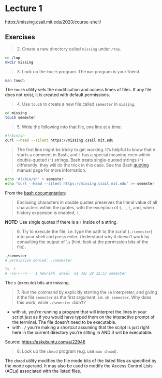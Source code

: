 # Lecture 1
https://missing.csail.mit.edu/2020/course-shell/

## Exercises

> 2\. Create a new directory called `missing` under `/tmp`.

```bash
cd /tmp
mkdir missing
```

> 3\. Look up the `touch` program. The `man` program is your friend.

```bash
man touch
```

The `touch` utility sets the modification and access times of files.  If any file does not exist, it is created with default permissions.

> 4\. Use `touch` to create a new file called `semester` in `missing`.

```bash
cd missing
touch semester
```

> 5\. Write the following into that file, one line at a time:

```bash
#!/bin/sh  
curl --head --silent https://missing.csail.mit.edu
```

> The first line might be tricky to get working. It’s helpful to know that `#` starts a comment in Bash, and `!` has a special meaning even within double-quoted (`"`) strings. Bash treats single-quoted strings (`'`) differently: they will do the trick in this case. See the Bash [quoting](https://www.gnu.org/software/bash/manual/html_node/Quoting.html) manual page for more information.

```bash
echo '#!/bin/sh' > semester
echo "curl --head --silent https://missing.csail.mit.edu" >> semester
```
From the [bash documentation](https://www.gnu.org/savannah-checkouts/gnu/bash/manual/bash.html#Double-Quotes):
> Enclosing characters in double quotes preserves the literal value of all characters within the quotes, with the exception of `$`, `` ` ``, `\`, and, when history expansion is enabled, `!`.

**NOTE:** Use single quotes if there is a `!` inside of a string.

> 6\. Try to execute the file, i.e. type the path to the script (`./semester`) into your shell and press enter. Understand why it doesn’t work by consulting the output of `ls` (hint: look at the permission bits of the file).

```bash
./semester
# permission denied: ./semester

ls -l
# -rw-r--r--  1 henrikh  wheel  61 Jan 28 12:53 semester
```
The `x` (execute) bits are missing.

> 7\. Run the command by explicitly starting the `sh` interpreter, and giving it the file `semester` as the first argument, i.e. `sh semester`. Why does this work, while `./semester` didn’t?

- with `sh`, you're running a program that will interpret the lines in your script just as if you would have typed them on the interactive prompt of the terminal. The file doesn't need to be executable.
- with `./` you're making a shortcut assuming that the script is just right here in the current directory you're sitting in AND it will be executable.

Source: https://askubuntu.com/a/22948

> 8\. Look up the `chmod` program (e.g. use `man chmod`).

The `chmod` utility modifies the file mode bits of the listed files as specified by the mode operand. It may also be used to modify the Access Control Lists (ACLs) associated with the listed files.
